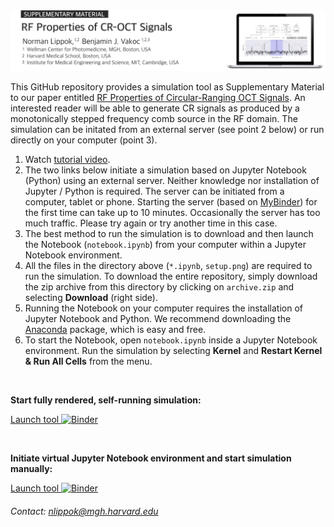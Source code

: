 <img src="readme.png" alt="drawing" width="1000"/>

<!--
Norman Lippok<sup>1,2</sup>, Benjamin J. Vakoc<sup>1,2,3</sup> <br>
<i><sub><sup>1</sup>Wellman Center for Photomedicine, Massachusetts General Hospital, Boston, MA 02114, USA<br>
<sup>2</sup>Harvard Medical School, Boston, MA 02115, USA<br>
<sup>3</sup>Institute for Medical Engineering and Science, Massachusetts Institute of Technology, Cambridge, MA 02139, USA </sub>
</i>
-->

This GitHub repository provides a simulation tool as Supplementary Material to our paper entitled <a href="https://opg.optica.org/ol/abstract.cfm?uri=ol-47-7-1903" target="_blank">RF Properties of Circular-Ranging OCT Signals</a>. An interested reader will be able to generate CR signals as produced by a monotonically stepped frequency comb source in the RF domain. The simulation can be initated from an external server (see point 2 below) or run directly on your computer (point 3).

1. Watch <a href="https://youtu.be/69HpwpK_YdQ" target="_blank">tutorial video</a>.
2. The two links below initiate a simulation based on Jupyter Notebook (Python) using an external server. Neither knowledge nor installation of Jupyter / Python is required. The server can be initiated from a computer, tablet or phone. Starting the server (based on <a href="https://mybinder.org" target="_blank">MyBinder</a>) for the first time can take up to 10 minutes. Occasionally the server has too much traffic. Please try again or try another time in this case.
3. The best method to run the simulation is to download and then launch the Notebook (`notebook.ipynb`) from your computer within a Jupyter Notebook environment.
  1. All the files in the directory above (`*.ipynb`, `setup.png`) are required to run the simulation. To download the entire repository, simply download the zip archive from this directory by clicking on `archive.zip` and selecting **Download** (right side).
  2. Running the Notebook on your computer requires the installation of Jupyter Notebook and Python. We recommend downloading the <a href="https://www.anaconda.com/products/individual" target="_blank">Anaconda</a> package, which is easy and free.  
  3. To start the Notebook, open `notebook.ipynb` inside a Jupyter Notebook environment. Run the simulation by selecting **Kernel** and **Restart Kernel & Run All Cells** from the menu. 

<br>

**Start fully rendered, self-running simulation:**

<a href="https://mybinder.org/v2/gh/nlippok/Notebooks-Public/HEAD?urlpath=voila%2Frender%2FCR-OCT-RF%2Fnotebook.ipynb" target="_blank">Launch tool </a>    [![Binder](https://mybinder.org/badge_logo.svg)](https://mybinder.org/v2/gh/nlippok/Notebooks-Public/HEAD?urlpath=voila%2Frender%2FCR-OCT-RF%2Fnotebook.ipynb)

<br>

**Initiate virtual Jupyter Notebook environment and start simulation manually:**

<a href="https://mybinder.org/v2/gh/nlippok/Notebooks-Public/HEAD" target="_blank">Launch tool </a>    [![Binder](https://mybinder.org/badge_logo.svg)](https://mybinder.org/v2/gh/nlippok/Notebooks-Public/HEAD)


###### *Contact: nlippok@mgh.harvard.edu* 
